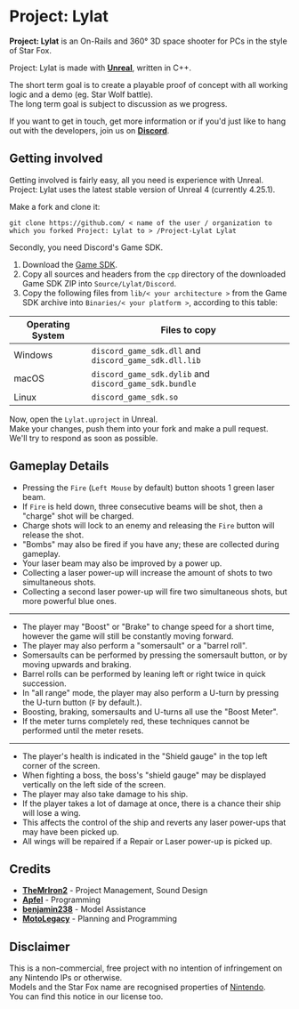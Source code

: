 # Project: Lylat
**Project: Lylat** is an On-Rails and 360° 3D space shooter for PCs in the style of Star Fox.  

Project: Lylat is made with **[Unreal](https://www.unrealengine.com/)**, written in C++.

The short term goal is to create a playable proof of concept with all working logic and a demo (eg. Star Wolf battle).  
The long term goal is subject to discussion as we progress.

If you want to get in touch, get more information or if you'd just like to hang out with the developers, join us on **[Discord](https://discord.gg/XaewHrj)**.

## Getting involved
Getting involved is fairly easy, all you need is experience with Unreal.  
Project: Lylat uses the latest stable version of Unreal 4 (currently 4.25.1).

Make a fork and clone it:
```
git clone https://github.com/ < name of the user / organization to which you forked Project: Lylat to > /Project-Lylat Lylat
```

Secondly, you need Discord's Game SDK.  

1. Download the [Game SDK](https://discord.com/developers/docs/game-sdk/sdk-starter-guide#step-1-get-the-thing).
1. Copy all sources and headers from the `cpp` directory of the downloaded Game SDK ZIP into `Source/Lylat/Discord`.  
1. Copy the following files from `lib/< your architecture >` from the Game SDK archive into `Binaries/< your platform >`, according to this table:

| Operating System | Files to copy                                          |
|------------------|--------------------------------------------------------|
| Windows          | `discord_game_sdk.dll` and `discord_game_sdk.dll.lib`  |
| macOS            | `discord_game_sdk.dylib` and `discord_game_sdk.bundle` |
| Linux            | `discord_game_sdk.so`                                  |

Now, open the `Lylat.uproject` in Unreal.  
Make your changes, push them into your fork and make a pull request.  
We'll try to respond as soon as possible.

## Gameplay Details
- Pressing the `Fire` (`Left Mouse` by default) button shoots 1 green laser beam.
- If `Fire` is held down, three consecutive beams will be shot, then a "charge" shot will be charged.
- Charge shots will lock to an enemy and releasing the `Fire` button will release the shot.
- "Bombs" may also be fired if you have any; these are collected during gameplay.
- Your laser beam may also be improved by a power up.
- Collecting a laser power-up will increase the amount of shots to two simultaneous shots.
- Collecting a second laser power-up will fire two simultaneous shots, but more powerful blue ones.

---

- The player may "Boost" or "Brake" to change speed for a short time, however the game will still be constantly moving forward.
- The player may also perform a "somersault" or a "barrel roll".
- Somersaults can be performed by pressing the somersault button, or by moving upwards and braking.
- Barrel rolls can be performed by leaning left or right twice in quick succession.
- In "all range" mode, the player may also perform a U-turn by pressing the U-turn button (`F` by default.).
- Boosting, braking, somersaults and U-turns all use the "Boost Meter".
- If the meter turns completely red, these techniques cannot be performed until the meter resets.

---

- The player's health is indicated in the "Shield gauge" in the top left corner of the screen.
- When fighting a boss, the boss's "shield gauge" may be displayed vertically on the left side of the screen.
- The player may also take damage to his ship.
- If the player takes a lot of damage at once, there is a chance their ship will lose a wing.
- This affects the control of the ship and reverts any laser power-ups that may have been picked up.
- All wings will be repaired if a Repair or Laser power-up is picked up.


## Credits
- **[TheMrIron2](https://github.com/TheMrIron2)** - Project Management, Sound Design
- **[Apfel](https://github.com/Apfel)** - Programming
- **[benjamin238](https://github.com/benjamin238)** - Model Assistance
- **[MotoLegacy](https://github.com/MotoLegacy)** - Planning and Programming

## Disclaimer
This is a non-commercial, free project with no intention of infringement on any Nintendo IPs or otherwise.  
Models and the Star Fox name are recognised properties of [Nintendo](https://www.nintendo.com/).  
You can find this notice in our license too.